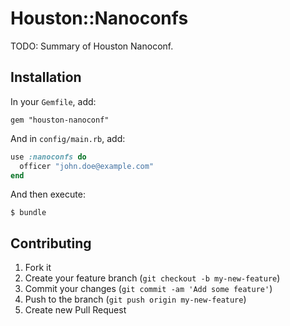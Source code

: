 # Houston::Nanoconfs

TODO: Summary of Houston Nanoconf.


## Installation

In your `Gemfile`, add:

    gem "houston-nanoconf"

And in `config/main.rb`, add:

```ruby
use :nanoconfs do
  officer "john.doe@example.com"
end
```

And then execute:

    $ bundle


## Contributing

1. Fork it
2. Create your feature branch (`git checkout -b my-new-feature`)
3. Commit your changes (`git commit -am 'Add some feature'`)
4. Push to the branch (`git push origin my-new-feature`)
5. Create new Pull Request
